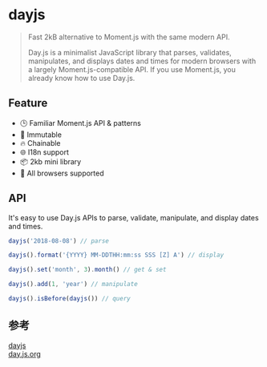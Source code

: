 # dayjs
> Fast 2kB alternative to Moment.js with the same modern API.
> 
> Day.js is a minimalist JavaScript library that parses, validates, manipulates, and displays dates and times for modern browsers with a largely Moment.js-compatible API. If you use Moment.js, you already know how to use Day.js.

## Feature
- 🕒 Familiar Moment.js API & patterns
- 💪 Immutable
- 🔥 Chainable
- 🌐 I18n support
- 📦 2kb mini library
- 👫 All browsers supported

## API
It's easy to use Day.js APIs to parse, validate, manipulate, and display dates and times.
```js
dayjs('2018-08-08') // parse

dayjs().format('{YYYY} MM-DDTHH:mm:ss SSS [Z] A') // display

dayjs().set('month', 3).month() // get & set

dayjs().add(1, 'year') // manipulate

dayjs().isBefore(dayjs()) // query
```

## 参考
[dayjs](https://www.npmjs.com/package/dayjs)  
[day.js.org](https://day.js.org/)